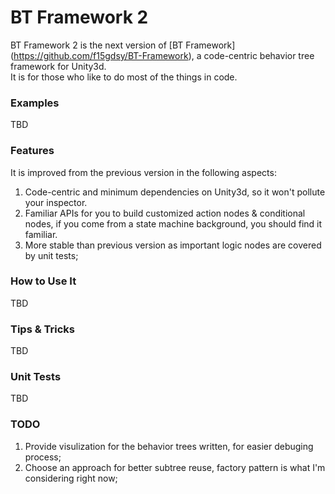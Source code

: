 BT Framework 2
============
BT Framework 2 is the next version of [BT Framework] (https://github.com/f15gdsy/BT-Framework), a code-centric behavior tree framework for Unity3d.<br>
It is for those who like to do most of the things in code.

### Examples
TBD

### Features
It is improved from the previous version in the following aspects:

1. Code-centric and minimum dependencies on Unity3d, so it won't pollute your inspector.
2. Familiar APIs for you to build customized action nodes & conditional nodes, if you come from a state machine background, you should find it familiar.
3. More stable than previous version as important logic nodes are covered by unit tests;

### How to Use It
TBD

### Tips & Tricks
TBD

### Unit Tests
TBD

### TODO
1. Provide visulization for the behavior trees written, for easier debuging process;
2. Choose an approach for better subtree reuse, factory pattern is what I'm considering right now;
